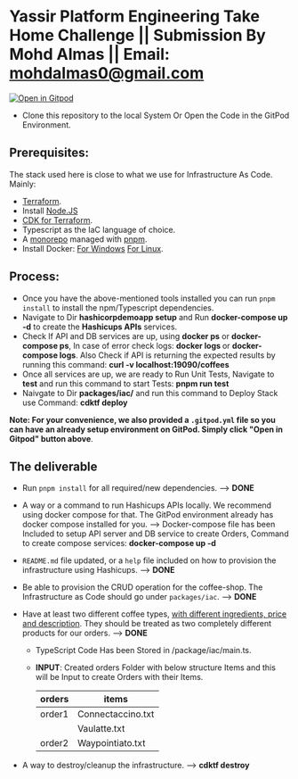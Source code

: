 # Yassir Platform Engineering Take Home Challenge || Submission By Mohd Almas || Email: mohdalmas0@gmail.com 

[![Open in Gitpod](https://gitpod.io/button/open-in-gitpod.svg)](https://gitpod.io/#https://github.com/mohdalmas/terraform-hashicups)

- Clone this repository to the local System Or Open the Code in the GitPod Environment.

## Prerequisites:
The stack used here is close to what we use for Infrastructure As Code. Mainly:

- [Terraform](https://developer.hashicorp.com/terraform/tutorials/aws-get-started/install-cli).
- Install [Node.JS](https://nodejs.org/en/download)
- [CDK for Terraform](https://developer.hashicorp.com/terraform/tutorials/cdktf/cdktf-install).
- Typescript as the IaC language of choice.
- A [monorepo](https://monorepo.tools/) managed with [pnpm](https://pnpm.io/).
- Install Docker: [For Windows](https://desktop.docker.com/win/main/amd64/Docker%20Desktop%20Installer.exe?utm_source=docker&utm_medium=webreferral&utm_campaign=dd-smartbutton&utm_location=module&_gl=1*19e07f8*_ga*MjE0MzkxMDk3My4xNjg3NTQ0Mzc0*_ga_XJWPQMJYHQ*MTcxNDkwMTcwOS4xNy4xLjE3MTQ5MDE3MTEuNTguMC4w) [For Linux](https://docs.docker.com/desktop/linux/install/?_gl=1*10wqm7z*_ga*MjE0MzkxMDk3My4xNjg3NTQ0Mzc0*_ga_XJWPQMJYHQ*MTcxNDkwMTcwOS4xNy4xLjE3MTQ5MDE3NzEuNjAuMC4w).

## Process:
- Once you have the above-mentioned tools installed you can run `pnpm install` to install the npm/Typescript dependencies.
- Navigate to Dir **hashicorpdemoapp setup** and Run **docker-compose up -d** to create the **Hashicups APIs** services.
- Check If API and DB services are up, using **docker ps** or **docker-compose ps**, In case of error check logs: **docker logs <containerID>** or **docker-compose logs**. Also Check if API is returning the expected results by running this command: **curl -v localhost:19090/coffees**
- Once all services are up, we are ready to Run Unit Tests, Navigate to __test__ and run this command to start Tests: **pnpm run test**
- Naivgate to Dir **packages/iac/** and run this command to Deploy Stack use Command: **cdktf deploy**


**Note: For your convenience, we also provided a `.gitpod.yml` file so you can have an already setup environment on GitPod. Simply click "Open in Gitpod" button above**.


## The deliverable
- Run `pnpm install` for all required/new dependencies.  --> **DONE**
- A way or a command to run Hashicups APIs locally. We recommend using docker compose for that. The GitPod environment already has docker compose installed for you. --> Docker-compose file has been Included to setup API server and DB service to create Orders, Command to create compose services: **docker-compose up -d**

- `README.md` file updated, or a `help` file included on how to provision the infrastructure using Hashicups. --> **DONE**
  
- Be able to provision the CRUD operation for the coffee-shop. The Infrastructure as Code should go under `packages/iac`. --> **DONE**

- Have at least two different coffee types, [with different ingredients, price and description](https://registry.terraform.io/providers/hashicorp/hashicups/latest/docs/data-sources/coffee). They should be treated as two completely different products for our orders. 
--> **DONE**
  - TypeScript Code Has been Stored in /package/iac/main.ts.
  - **INPUT**: Created orders Folder with below structure Items and this will be Input to create Orders with their Items.

    | orders   | items             |
    |----------|-------------------|
    | order1   | Connectaccino.txt |
    |          | Vaulatte.txt      |
    | order2   | Waypointiato.txt  |

- A way to destroy/cleanup the infrastructure. --> **cdktf destroy**



